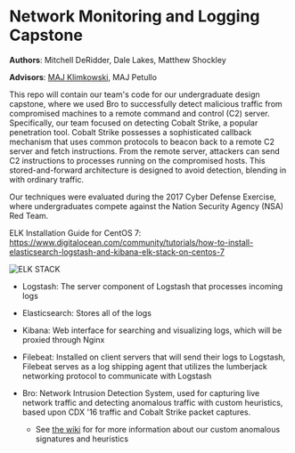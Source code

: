 # Network Monitoring and Logging Capstone

**Authors**: Mitchell DeRidder, Dale Lakes, Matthew Shockley

**Advisors**: [MAJ Klimkowski](code@benklim.org), MAJ Petullo

This repo will contain our team's code for our undergraduate design capstone, where we used Bro to successfully detect malicious traffic from compromised machines to a remote command and control (C2) server. Specifically, our team focused on detecting Cobalt Strike, a popular penetration tool. Cobalt Strike possesses a sophisticated callback mechanism that uses common protocols to beacon back to a remote C2 server and fetch instructions. From the remote server, attackers can send C2 instructions to processes running on the compromised hosts. This stored-and-forward architecture is designed to avoid detection, blending in with ordinary traffic. 

Our techniques were evaluated during the 2017 Cyber Defense Exercise, where undergraduates compete against the Nation Security Agency (NSA) Red Team. 

ELK Installation Guide for CentOS 7: 
https://www.digitalocean.com/community/tutorials/how-to-install-elasticsearch-logstash-and-kibana-elk-stack-on-centos-7
 
![ELK STACK](https://assets.digitalocean.com/articles/elk/elk-infrastructure.png)

* Logstash: The server component of Logstash that processes incoming logs

* Elasticsearch: Stores all of the logs

* Kibana: Web interface for searching and visualizing logs, which will be proxied through Nginx

* Filebeat: Installed on client servers that will send their logs to Logstash, Filebeat serves as a log shipping agent that utilizes the lumberjack networking protocol to communicate with Logstash

* Bro: Network Intrusion Detection System, used for capturing live network traffic and detecting anomalous traffic with custom heuristics, based upon CDX '16 traffic and Cobalt Strike packet captures.
	* See [the wiki](https://github.com/spitfire55/MegaDev_Capstone/wiki/Abnormal-Logging-Identifiers) for for more information about our custom anomalous signatures and heuristics
